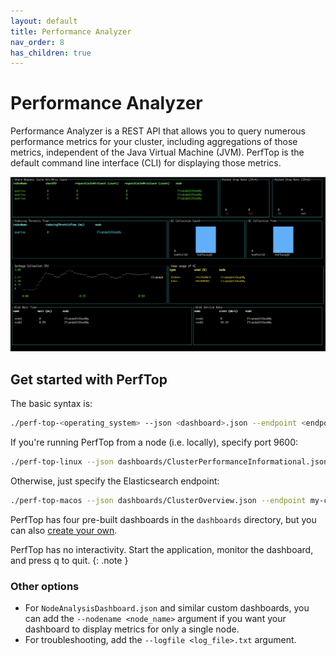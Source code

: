 ```yaml
---
layout: default
title: Performance Analyzer
nav_order: 8
has_children: true
---
```


# Performance Analyzer

Performance Analyzer is a REST API that allows you to query numerous performance metrics for your cluster, including aggregations of those metrics, independent of the Java Virtual Machine (JVM). PerfTop is the default command line interface (CLI) for displaying those metrics.

![PerfTop screenshot](../images/perftop.png)


## Get started with PerfTop

The basic syntax is:

```bash
./perf-top-<operating_system> --json <dashboard>.json --endpoint <endpoint>
```

If you're running PerfTop from a node (i.e. locally), specify port 9600:

```bash
./perf-top-linux --json dashboards/ClusterPerformanceInformational.json --endpoint localhost:9600
```

Otherwise, just specify the Elasticsearch endpoint:

```bash
./perf-top-macos --json dashboards/ClusterOverview.json --endpoint my-cluster.my-domain.com
```

PerfTop has four pre-built dashboards in the `dashboards` directory, but you can also [create your own](dashboards).

PerfTop has no interactivity. Start the application, monitor the dashboard, and press q to quit.
{: .note }


### Other options

- For `NodeAnalysisDashboard.json` and similar custom dashboards, you can add the `--nodename <node_name>` argument if you want your dashboard to display metrics for only a single node.
- For troubleshooting, add the `--logfile <log_file>.txt` argument.
